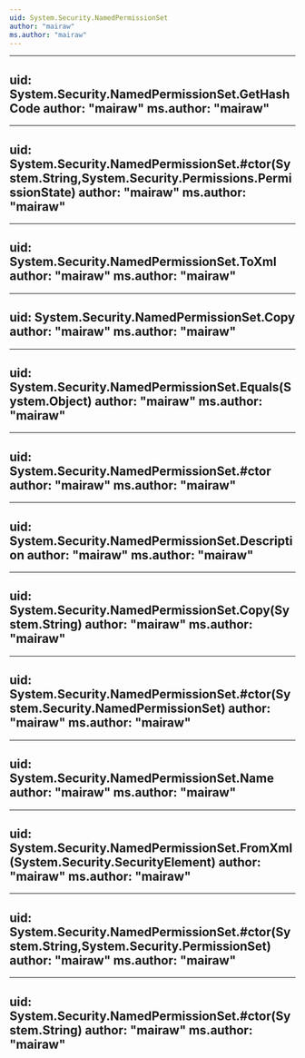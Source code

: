 ```yaml
---
uid: System.Security.NamedPermissionSet
author: "mairaw"
ms.author: "mairaw"
---
```


---
uid: System.Security.NamedPermissionSet.GetHashCode
author: "mairaw"
ms.author: "mairaw"
---

---
uid: System.Security.NamedPermissionSet.#ctor(System.String,System.Security.Permissions.PermissionState)
author: "mairaw"
ms.author: "mairaw"
---

---
uid: System.Security.NamedPermissionSet.ToXml
author: "mairaw"
ms.author: "mairaw"
---

---
uid: System.Security.NamedPermissionSet.Copy
author: "mairaw"
ms.author: "mairaw"
---

---
uid: System.Security.NamedPermissionSet.Equals(System.Object)
author: "mairaw"
ms.author: "mairaw"
---

---
uid: System.Security.NamedPermissionSet.#ctor
author: "mairaw"
ms.author: "mairaw"
---

---
uid: System.Security.NamedPermissionSet.Description
author: "mairaw"
ms.author: "mairaw"
---

---
uid: System.Security.NamedPermissionSet.Copy(System.String)
author: "mairaw"
ms.author: "mairaw"
---

---
uid: System.Security.NamedPermissionSet.#ctor(System.Security.NamedPermissionSet)
author: "mairaw"
ms.author: "mairaw"
---

---
uid: System.Security.NamedPermissionSet.Name
author: "mairaw"
ms.author: "mairaw"
---

---
uid: System.Security.NamedPermissionSet.FromXml(System.Security.SecurityElement)
author: "mairaw"
ms.author: "mairaw"
---

---
uid: System.Security.NamedPermissionSet.#ctor(System.String,System.Security.PermissionSet)
author: "mairaw"
ms.author: "mairaw"
---

---
uid: System.Security.NamedPermissionSet.#ctor(System.String)
author: "mairaw"
ms.author: "mairaw"
---
